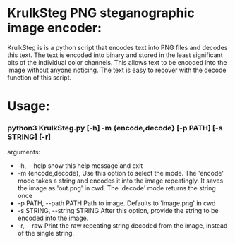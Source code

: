 # KrulkSteg PNG steganographic image encoder:
KrulkSteg is is a python script that encodes text into PNG files and decodes this text.
The text is encoded into binary and stored in the least significant bits of the individual color channels.
This allows text to be encoded into the image without anyone noticing.
The text is easy to recover with the decode function of this script.

# Usage:
### python3 KrulkSteg.py [-h] -m {encode,decode} [-p PATH] [-s STRING] [-r]

arguments:
-  -h, --help            show this help message and exit
-   -m {encode,decode}, 
                        Use this option to select the mode. The 'encode' mode takes a string and encodes it into the image repeatingly. It saves the
                        image as 'out.png' in cwd. The 'decode' mode returns the string once
-   -p PATH, --path PATH  Path to image. Defaults to 'image.png' in cwd
-   -s STRING, --string STRING
                        After this option, provide the string to be encoded into the image.
-   -r, --raw             Print the raw repeating string decoded from the image, instead of the single string.

